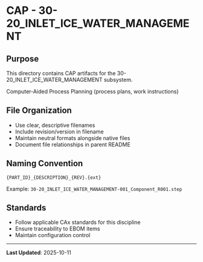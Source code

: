 # CAP - 30-20_INLET_ICE_WATER_MANAGEMENT

## Purpose

This directory contains CAP artifacts for the 30-20_INLET_ICE_WATER_MANAGEMENT subsystem.

Computer-Aided Process Planning (process plans, work instructions)

## File Organization

- Use clear, descriptive filenames
- Include revision/version in filename
- Maintain neutral formats alongside native files
- Document file relationships in parent README

## Naming Convention

```
{PART_ID}_{DESCRIPTION}_{REV}.{ext}
```

Example: `30-20_INLET_ICE_WATER_MANAGEMENT-001_Component_R001.step`

## Standards

- Follow applicable CAx standards for this discipline
- Ensure traceability to EBOM items
- Maintain configuration control

---

**Last Updated**: 2025-10-11
